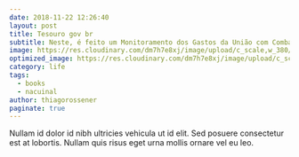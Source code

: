 ```yaml
---
date: 2018-11-22 12:26:40
layout: post
title: Tesouro gov br
subtitle: Neste, é feito um Monitoramento dos Gastos da União com Combate à COVID-19 no Brasil.   
image: https://res.cloudinary.com/dm7h7e8xj/image/upload/c_scale,w_380/v1559822138/theme9_v273a9.jpg
optimized_image: https://res.cloudinary.com/dm7h7e8xj/image/upload/c_scale,w_380/v1559822138/theme9_v273a9.jpg
category: life
tags:
  - books
  - nacuinal
author: thiagorossener
paginate: true
---
```

<!--page-->

Nullam id dolor id nibh ultricies vehicula ut id elit. Sed posuere consectetur est at lobortis. Nullam quis risus eget urna mollis ornare vel eu leo.










